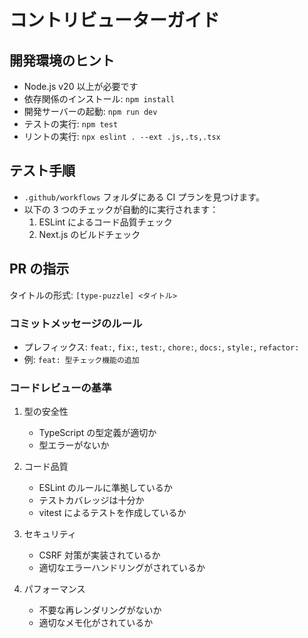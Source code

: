 # コントリビューターガイド

## 開発環境のヒント

- Node.js v20 以上が必要です
- 依存関係のインストール: `npm install`
- 開発サーバーの起動: `npm run dev`
- テストの実行: `npm test`
- リントの実行: `npx eslint . --ext .js,.ts,.tsx`

## テスト手順

- `.github/workflows` フォルダにある CI プランを見つけます。
- 以下の 3 つのチェックが自動的に実行されます：
  1. ESLint によるコード品質チェック
  2. Next.js のビルドチェック

## PR の指示

タイトルの形式: `[type-puzzle] <タイトル>`

### コミットメッセージのルール

- プレフィックス: `feat:`, `fix:`, `test:`, `chore:`, `docs:`, `style:`, `refactor:`
- 例: `feat: 型チェック機能の追加`

### コードレビューの基準

1. 型の安全性

   - TypeScript の型定義が適切か
   - 型エラーがないか

2. コード品質

   - ESLint のルールに準拠しているか
   - テストカバレッジは十分か
   - vitest によるテストを作成しているか

3. セキュリティ

   - CSRF 対策が実装されているか
   - 適切なエラーハンドリングがされているか

4. パフォーマンス
   - 不要な再レンダリングがないか
   - 適切なメモ化がされているか
